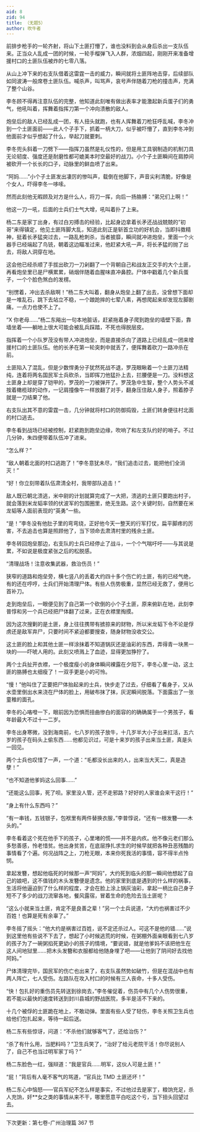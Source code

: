 ```yaml
---
aid: 8
zid: 94
title: （无题5）
author: 吹牛者
---
```


前排步枪手的一轮齐射，将山下土匪打懵了，谁也没料到会从身后杀出一支队伍来。正当众人乱成一团的时候，一轮手榴弹飞入人群，浓烟四起，刚刚开来准备增援村口的土匪队伍被炸的七零八落。

从山上冲下来的右支队借着这雷霆一击的威力，瞬间就将土匪阵地击穿，后续部队如同波涛一般席卷土匪队伍。喊杀声，叫骂声，哀号声伴随着刀枪的撞击声，充满了整个山谷。

李冬顾不得再注意队伍的完整，他知道此刻唯有做出表率才能激起新兵蛋子们的勇气，他吼叫着，挥舞着指挥刀第一个冲向溃散的敌人。

炮垒后的敌人已经乱成一团，有人扭头就跑，也有人挥舞着刀枪狂呼乱喊，李冬冲到一个土匪面前――此人个子手下，抓着一柄大刀，似乎被吓懵了，直到李冬冲到他面前才似乎想起了什么，举起刀就要刺。

李冬兜头斜着一刀劈下――指挥刀虽然是礼仪性的，但是用工具钢制造的机制刀具无论韧度、强度还是耐磨性都可媲美本时空最好的战刀。小个子土匪瞬间在肩脖间被砍开一个长长的口子，动脉里的鲜血喷了出来。

“阿妈……”小个子土匪发出凄厉的惨叫声，载倒在他脚下，声音尖利清脆，好像是个女人，吓得李冬一哆嗦。

然而此刻他无暇顾及对方是什么人，将刀一挥，向后一扬胳膊：“弟兄们上啊！”

他这一刀一吼，后面的士兵们士气大增，吼叫着扑了上来。

杨二东是家丁出身，有过白刃搏击的经验，比起身边拿着长矛还战战兢兢的“初哥”来得镇定，他见土匪阵脚大乱，知道此刻正是斩首立功的好机会，当即抖擞精神，挺着长矛猛突过去，一路乱枪刺杀，当者披靡，瞬间就冲进炮垒，里面一个火器手已经端起了鸟铳，朝着这边瞄准过来，他赶紧大吼一声，将长矛猛的抛了出去，将敌人洞穿在地。

这会他已经杀顺了手拔出砍刀一刀剁翻了一个背朝自己和战友正交手的大个土匪，再看炮垒里已是尸横累累，硝烟伴随着血腥味直冲鼻腔。尸体中戳着几个新兵蛋子，一个个脸色煞白的发楞。

“别愣着，冲出去杀敌啊！”杨二东大叫着，翻身从炮垒上翻了出去，没曾想下面却是一堆乱石，跳下去站立不稳，一个踉跄摔的七荤八素，再想爬起来却发现左脚剧痛，一点力也使不上了。

“X 你老母……”杨二东飚出一句本地脏话，赶紧拖着身子爬到跑垒的墙壁下面，靠墙坐着――躺地上很大可能会被乱兵踩踏，不死也得脱层皮。

指挥着一个小队罗茂没有带人冲进炮垒，而是直接杀向了道路上已经乱成一团来增援村口的土匪队伍。他的长矛在第一轮突刺中就丢了，便挥舞着砍刀一路冲杀在前。

土匪陷入了混乱，但是少数悍勇分子犹然死战不退，罗茂眼瞅着一个土匪刀法精纯，连着将两名国民军士兵砍杀，当即挥刀他猛扑上去，拦腰便是一刀。没料想这土匪身上却是穿了铠甲的，罗茂的一刀被弹开了。罗茂急中生智，整个人势头不减按着橄榄球的动作，一记肩撞像牛一样放翻了对手，翻身压住敌人身子，照着脖子就是一刀结果了他。

右支队出其不意的雷霆一击，几分钟就将村口的防御捣毁，土匪们转身便往村北面的村口逃去。

李冬看到战场已经被控制，赶紧跑到跑垒边缘，吹响了和左支队约好的哨子。不过几分钟，朱四便带着队伍冲了进来。

“怎么样？”

“敌人朝着北面的村口逃跑了！”李冬意犹未尽，“我们追击过去，能把他们全消灭！”

“好！你立刻带着队伍肃清全村，我带部队追击！”

敌人既已朝北溃逃，米中尉的计划就算完成了一大把，溃逃的土匪只要跑出村子，就会落到米龙韬率领的伏波军的包围圈里，绝无生路。这个关键时刻，自然要在米龙韬等人面前表现的“英勇”一些。

“是！”李冬没有他肚子里的弯弯绕，正好他今天一整天的行军打仗，扁平脚疼的厉害，不去追击也算是照顾他了，当下领命去肃清村里的残余土匪。

李冬转回炮垒那边，右支队的士兵已经停止了战斗，一个个气喘吁吁――与其说是累，不如说是极度紧张之后的松脱感。

“清理战场！注意收集武器，救治伤员！”

狭窄的道路和炮垒旁，横七竖八的丢着大约四十多个伤亡的土匪，有的已经气绝，有的还在哼哼，士兵们开始清理尸体。有些人伤势极重，显然已经无救了，便用匕首补刀。

走到炮垒后，一眼便见到了自己第一个砍倒的小个子土匪，原来俯趴在地，此刻李普惇和另一个兵已经把尸体翻了过来，正在衣襟里掏摸。

因为这次搜剿的是土匪，身上往往携带有掳掠来的财物，所以米龙韬下令不论是俘虏还是敌军弃尸，只要时间不紧迫都要搜查，随身财物没收交公。

这土匪的脸上和其他土匪一样涂抹着不知道锅灰还是油彩的东西，弄得青一块黑一块的――吓唬人用的。此刻又喷溅上了血迹，显得更加狰狞了。

两个士兵扯开衣襟，一个极度瘦小的身体瞬间裸露在夕阳下，李冬心里一动，这土匪的胳膊也太细瘦了！一双手更是小的可怜。

“慢！”他叫住了正要把尸体抬起来的士兵，快步走了过去，仔细看了看身子，又从水壶里倒出水来浇在尸体的脸上，用破布抹了抹，灰泥瞬间脱落。下面露出了一张童稚的面孔。

李冬的心咯噔一下，眼前因为恐惧而扭曲惨白的面容的的确确属于一个男孩子，看年龄最大不过十一二岁。

李冬出身寒微，没到海南前，七八岁的孩子放牛，十几岁半大小子出来扛活，五六岁的孩子在码头上偷东西……他都见识过，可是十来岁的孩子出来当土匪，真是头一回见。

两个士兵也叹惜了一声，一个道：“毛都没长出来的人，出来当大天二，真是造孽！”

“也不知道他爹妈这么回事……”

“还能这么回事，死了呗。家里没人管，还不走邪路？好好的人家谁会来干这行！”

“身上有什么东西吗？”

“有一串钱，五钱银子，包袱里有两件替换衣服，”李普惇说，“还有一根发簪――木头的。”

李冬看着这个死在他手下的孩子，心里堵的慌――并不是内疚。他不像元老们那么多愁善感，怜老惜贫。他出身贫苦，在底层挣扎求生的时候早就把各种丑恶残酷的事情看了个遍。何况战阵之上，刀枪无眼，本来你死我活的事情，容不得半点怜悯。

拿起发簪，想起他临死的时候那一声“阿妈”，大约死到临头的那一瞬间他想起了自己的娘吧，这不值钱的木头发簪便是遗念。他的家里到底是遇到的什么样的祸事，生活将他逼迫到了什么样的程度，才会在脸上涂上锅灰油彩，拿起一柄比自己身子短不了多少的战刀流窜各地，餐风露宿，冒着生命的危险去当土匪呢？

“这么小就来当土匪，肯定不是良善之辈！”另一个士兵说道，“大约也祸害过不少百姓！也算是死有余辜了。”

李冬摇了摇头：“他大约是祸害过百姓，说不定还杀过人。可这不是他的错……”说到这里他有些说不下去了，想起了小时候逃荒的时候，在粥棚外面亲眼看到七八岁的孩子为了一碗粥掐死更幼小的孩子的情境，“要说错，就是他爹妈不该把他生在这人间地狱里……把木头发簪和衣服都给他随身埋了吧――让他到了阴间好去找他阿妈。”

尸体清理完毕，国民军的伤亡也出来了，右支队虽然势如破竹，但是在混战中也有两人阵亡，七人受伤。左路队在攻入村口的时候有三人丧命，十多人受伤。

“快！包扎好的重伤员先转送到徐岗去，”李冬催促着，伤员中有几个人伤势很重，若不能以最快的速度转送到封川县城的野战医院，多半是活不下来的。

十几个被俘的土匪跪在地上，不敢动弹。里面有些人受了轻伤，李冬关照卫生兵也给他们包扎起来，等待一起后送。

杨二东有些惊讶，问道：“不杀他们就够客气了，还给治伤？”

“杀了有什么用，当肥料吗？”卫生兵笑了，“治好了给元老院干活！你尽说别人了，自己不也当过明军家丁吗？”

杨二东脸色一红，强辩道：“我是官兵……明军，这伙人可是土匪！”

“屁！”背后有人毫不客气的骂道，“官兵比 TMD 土匪还坏！”

杨二东心中恼怒――官兵军纪不怎么样是事实，不过他过去是家丁，粮饷充足，杀人充饷，奸\*\*女之类的事情从来不干，哪里愿意平白吃这个亏，当下扭头回望过去。

---

下次更新：第七卷-广州治理篇 367 节
